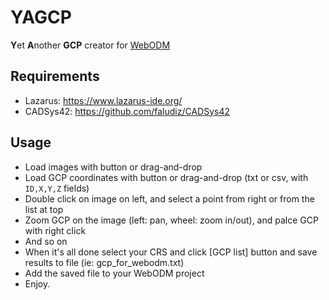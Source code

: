 # YAGCP

**Y**et **A**nother **GCP** creator for [WebODM](https://www.opendronemap.org/webodm/)

## Requirements

- Lazarus: https://www.lazarus-ide.org/
- CADSys42: https://github.com/faludiz/CADSys42

## Usage

- Load images with button or drag-and-drop
- Load GCP coordinates with button or drag-and-drop (txt or csv, with `ID,X,Y,Z` fields)
- Double click on image on left, and select a point from right or from the list at top
- Zoom GCP on the image (left: pan, wheel: zoom in/out), and palce GCP with right click
- And so on
- When it's all done select your CRS and click [GCP list] button and save results to file (ie: gcp_for_webodm.txt)
- Add the saved file to your WebODM project
- Enjoy.
